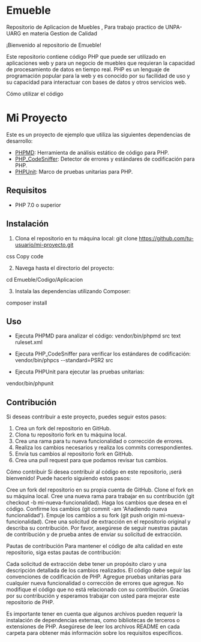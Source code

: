 # Emueble
Repositorio de Aplicacion de Muebles , Para trabajo practico de UNPA-UARG en materia Gestion de Calidad


¡Bienvenido al repositorio de Emueble!

Este repositorio contiene código PHP que puede ser utilizado en aplicaciones web y para un negocio de muebles que requieran la capacidad de procesamiento de datos en tiempo real. PHP es un lenguaje de programación popular para la web y es conocido por su facilidad de uso y su capacidad para interactuar con bases de datos y otros servicios web.

Cómo utilizar el código
# Mi Proyecto

Este es un proyecto de ejemplo que utiliza las siguientes dependencias de desarrollo:

- [PHPMD](https://phpmd.org/): Herramienta de análisis estático de código para PHP.
- [PHP_CodeSniffer](https://github.com/squizlabs/PHP_CodeSniffer): Detector de errores y estándares de codificación para PHP.
- [PHPUnit](https://phpunit.de/): Marco de pruebas unitarias para PHP.

## Requisitos

- PHP 7.0 o superior

## Instalación

1. Clona el repositorio en tu máquina local:
git clone https://github.com/tu-usuario/mi-proyecto.git

css
Copy code

2. Navega hasta el directorio del proyecto:

  cd Emueble/Codigo/Aplicacion

3. Instala las dependencias utilizando Composer:

  composer install
## Uso

- Ejecuta PHPMD para analizar el código:
vendor/bin/phpmd src text ruleset.xml

- Ejecuta PHP_CodeSniffer para verificar los estándares de codificación:
vendor/bin/phpcs --standard=PSR2 src

- Ejecuta PHPUnit para ejecutar las pruebas unitarias:

vendor/bin/phpunit
## Contribución

Si deseas contribuir a este proyecto, puedes seguir estos pasos:

1. Crea un fork del repositorio en GitHub.
2. Clona tu repositorio fork en tu máquina local.
3. Crea una rama para tu nueva funcionalidad o corrección de errores.
4. Realiza los cambios necesarios y realiza los commits correspondientes.
5. Envía tus cambios al repositorio fork en GitHub.
6. Crea una pull request para que podamos revisar tus cambios.

Cómo contribuir
Si desea contribuir al código en este repositorio, ¡será bienvenido! Puede hacerlo siguiendo estos pasos:

Cree un fork del repositorio en su propia cuenta de GitHub.
Clone el fork en su máquina local.
Cree una nueva rama para trabajar en su contribución (git checkout -b mi-nueva-funcionalidad).
Haga los cambios que desea en el código.
Confirme los cambios (git commit -am 'Añadiendo nueva funcionalidad').
Empuje los cambios a su fork (git push origin mi-nueva-funcionalidad).
Cree una solicitud de extracción en el repositorio original y describa su contribución.
Por favor, asegúrese de seguir nuestras pautas de contribución y de prueba antes de enviar su solicitud de extracción.

Pautas de contribución
Para mantener el código de alta calidad en este repositorio, siga estas pautas de contribución:

Cada solicitud de extracción debe tener un propósito claro y una descripción detallada de los cambios realizados.
El código debe seguir las convenciones de codificación de PHP.
Agregue pruebas unitarias para cualquier nueva funcionalidad o corrección de errores que agregue.
No modifique el código que no está relacionado con su contribución.
Gracias por su contribución y esperamos trabajar con usted para mejorar este repositorio de PHP.

Es importante tener en cuenta que algunos archivos pueden requerir la instalación de dependencias externas, como bibliotecas de terceros o extensiones de PHP. Asegúrese de leer los archivos README en cada carpeta para obtener más información sobre los requisitos específicos.


